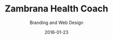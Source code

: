 ---
title: Zambrana Health Coach
subtitle: Branding and Web Design
layout: default
modal-id: 1
date: 2016-01-23
img: zambrana-health-coach.png
thumbnail: zambrana-health-coach-preview.png
alt: showcase of work made for Andrea Zambrana Health Coach
thumb-alt: thumbnail preview img, click to open modal window with example of work done for Andrea Zambrana Health Coach
project-date: June 2015
client: Zambrana Health Coach
website: http://www.zambranahealthcoach.com/hsf-programas/
target: _blank
category: Graphic Design, Web Design
description: Andrea Zambrana is a health coach who specializes in helping women achieve healthier lives. This project consisted on designing three e-books and their respective online selling pages complete with web graphics. Each e-books had edited images and illustrated exercise routines. The sale pages were designed in WordPress.</p><p>
                                For more information on these e-books you can visit Zambrana Health Coach's <a href="http://www.zambranahealthcoach.com/" target="_blank">website</a> or each of <a href="http://andreazambrana.com/rutinasgym/" target="_blank">Gym</a>, <a href="http://andreazambrana.com/rutinascasa-2/" target="_blank">Home</a> or <a href="http://andreazambrana.com/hiit/" target="_blank">HIIT</a> exercise e-books webpages.


---